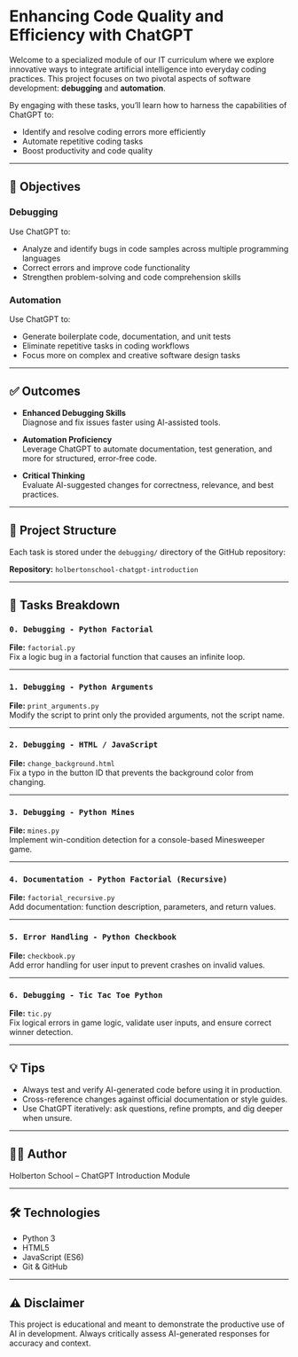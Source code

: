# Enhancing Code Quality and Efficiency with ChatGPT

Welcome to a specialized module of our IT curriculum where we explore innovative ways to integrate artificial intelligence into everyday coding practices. This project focuses on two pivotal aspects of software development: **debugging** and **automation**.

By engaging with these tasks, you’ll learn how to harness the capabilities of ChatGPT to:
- Identify and resolve coding errors more efficiently
- Automate repetitive coding tasks
- Boost productivity and code quality

---

## 🧠 Objectives

### Debugging
Use ChatGPT to:
- Analyze and identify bugs in code samples across multiple programming languages
- Correct errors and improve code functionality
- Strengthen problem-solving and code comprehension skills

### Automation
Use ChatGPT to:
- Generate boilerplate code, documentation, and unit tests
- Eliminate repetitive tasks in coding workflows
- Focus more on complex and creative software design tasks

---

## ✅ Outcomes

- **Enhanced Debugging Skills**  
  Diagnose and fix issues faster using AI-assisted tools.

- **Automation Proficiency**  
  Leverage ChatGPT to automate documentation, test generation, and more for structured, error-free code.

- **Critical Thinking**  
  Evaluate AI-suggested changes for correctness, relevance, and best practices.

---

## 📂 Project Structure

Each task is stored under the `debugging/` directory of the GitHub repository:

**Repository:** `holbertonschool-chatgpt-introduction`

---

## 📌 Tasks Breakdown

### `0. Debugging - Python Factorial`
**File:** `factorial.py`  
Fix a logic bug in a factorial function that causes an infinite loop.

---

### `1. Debugging - Python Arguments`
**File:** `print_arguments.py`  
Modify the script to print only the provided arguments, not the script name.

---

### `2. Debugging - HTML / JavaScript`
**File:** `change_background.html`  
Fix a typo in the button ID that prevents the background color from changing.

---

### `3. Debugging - Python Mines`
**File:** `mines.py`  
Implement win-condition detection for a console-based Minesweeper game.

---

### `4. Documentation - Python Factorial (Recursive)`
**File:** `factorial_recursive.py`  
Add documentation: function description, parameters, and return values.

---

### `5. Error Handling - Python Checkbook`
**File:** `checkbook.py`  
Add error handling for user input to prevent crashes on invalid values.

---

### `6. Debugging - Tic Tac Toe Python`
**File:** `tic.py`  
Fix logical errors in game logic, validate user inputs, and ensure correct winner detection.

---

## 💡 Tips

- Always test and verify AI-generated code before using it in production.
- Cross-reference changes against official documentation or style guides.
- Use ChatGPT iteratively: ask questions, refine prompts, and dig deeper when unsure.

---

## 👨‍💻 Author

Holberton School – ChatGPT Introduction Module

---

## 🛠️ Technologies

- Python 3
- HTML5
- JavaScript (ES6)
- Git & GitHub

---

## ⚠️ Disclaimer

This project is educational and meant to demonstrate the productive use of AI in development. Always critically assess AI-generated responses for accuracy and context.


